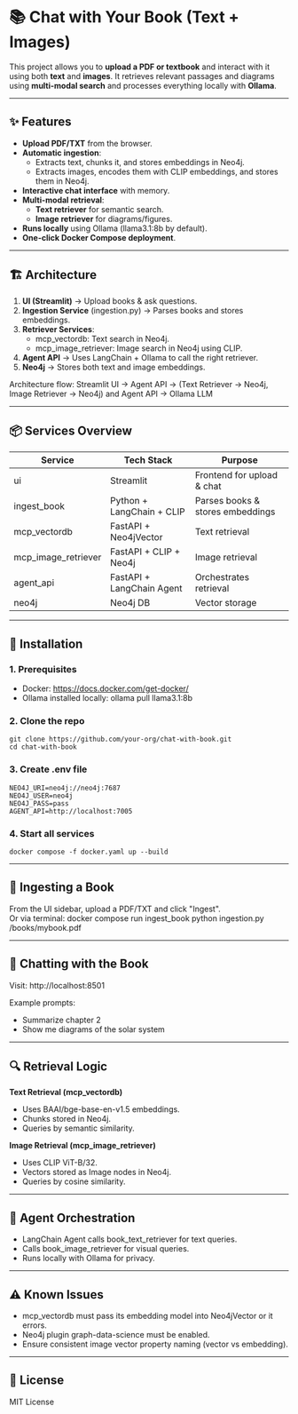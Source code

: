 # 📚 Chat with Your Book (Text + Images)

This project allows you to **upload a PDF or textbook** and interact with it using both **text** and **images**. It retrieves relevant passages and diagrams using **multi-modal search** and processes everything locally with **Ollama**.

---

## ✨ Features
- **Upload PDF/TXT** from the browser.
- **Automatic ingestion**:
  - Extracts text, chunks it, and stores embeddings in Neo4j.
  - Extracts images, encodes them with CLIP embeddings, and stores them in Neo4j.
- **Interactive chat interface** with memory.
- **Multi-modal retrieval**:
  - **Text retriever** for semantic search.
  - **Image retriever** for diagrams/figures.
- **Runs locally** using Ollama (llama3.1:8b by default).
- **One-click Docker Compose deployment**.

---

## 🏗 Architecture
1. **UI (Streamlit)** → Upload books & ask questions.
2. **Ingestion Service** (ingestion.py) → Parses books and stores embeddings.
3. **Retriever Services**:
   - mcp_vectordb: Text search in Neo4j.
   - mcp_image_retriever: Image search in Neo4j using CLIP.
4. **Agent API** → Uses LangChain + Ollama to call the right retriever.
5. **Neo4j** → Stores both text and image embeddings.

Architecture flow:
Streamlit UI → Agent API → (Text Retriever → Neo4j, Image Retriever → Neo4j) and Agent API → Ollama LLM

---

## 📦 Services Overview
| Service               | Tech Stack                  | Purpose |
|-----------------------|-----------------------------|---------|
| ui                    | Streamlit                   | Frontend for upload & chat |
| ingest_book           | Python + LangChain + CLIP   | Parses books & stores embeddings |
| mcp_vectordb          | FastAPI + Neo4jVector       | Text retrieval |
| mcp_image_retriever   | FastAPI + CLIP + Neo4j      | Image retrieval |
| agent_api             | FastAPI + LangChain Agent   | Orchestrates retrieval |
| neo4j                 | Neo4j DB                    | Vector storage |

---

## 🚀 Installation

### 1. Prerequisites
- Docker: https://docs.docker.com/get-docker/
- Ollama installed locally:
    ollama pull llama3.1:8b

### 2. Clone the repo
    git clone https://github.com/your-org/chat-with-book.git
    cd chat-with-book

### 3. Create .env file
    NEO4J_URI=neo4j://neo4j:7687
    NEO4J_USER=neo4j
    NEO4J_PASS=pass
    AGENT_API=http://localhost:7005

### 4. Start all services
    docker compose -f docker.yaml up --build

---

## 📖 Ingesting a Book
From the UI sidebar, upload a PDF/TXT and click "Ingest".  
Or via terminal:
    docker compose run ingest_book python ingestion.py /books/mybook.pdf

---

## 💬 Chatting with the Book
Visit:
    http://localhost:8501

Example prompts:
- Summarize chapter 2
- Show me diagrams of the solar system

---

## 🔍 Retrieval Logic

**Text Retrieval (mcp_vectordb)**
- Uses BAAI/bge-base-en-v1.5 embeddings.
- Chunks stored in Neo4j.
- Queries by semantic similarity.

**Image Retrieval (mcp_image_retriever)**
- Uses CLIP ViT-B/32.
- Vectors stored as Image nodes in Neo4j.
- Queries by cosine similarity.

---

## 🧠 Agent Orchestration
- LangChain Agent calls book_text_retriever for text queries.
- Calls book_image_retriever for visual queries.
- Runs locally with Ollama for privacy.

---

## ⚠ Known Issues
- mcp_vectordb must pass its embedding model into Neo4jVector or it errors.
- Neo4j plugin graph-data-science must be enabled.
- Ensure consistent image vector property naming (vector vs embedding).

---

## 📜 License
MIT License

